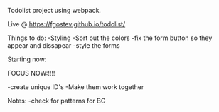 Todolist project using webpack. 

Live @ https://fgostev.github.io/todolist/

Things to do:
-Styling
-Sort out the colors
-fix the form button so they appear and dissapear
-style the forms



Starting now:

<!-- !!!Test the app, check if the delete fun actually works

-Glitch with creating tasks for projects/days. 

Steps to take:

-remove the form during the week days
-remove project selection. Have only to add it and date on projects and inbox. nowhere else. -->

FOCUS NOW:!!!!

-create unique ID's
-Make them work together


Notes:
-check for patterns for BG


